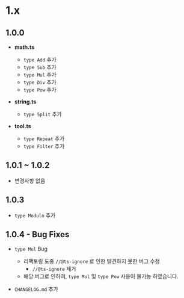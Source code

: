 # 1.x

## **1.0.0**
* **math.ts**
    * `type Add` 추가
    * `type Sub` 추가
    * `type Mul` 추가
    * `type Div` 추가
    * `type Pow` 추가

* **string.ts**
    * `type Split` 추가

* **tool.ts**
    * `type Repeat` 추가
    * `type Filter` 추가


## **1.0.1** ~ **1.0.2**
* 변경사항 없음


## **1.0.3**
* `type Modulo` 추가


## **1.0.4** - Bug Fixes
* `type Mul` Bug 
    * 리팩토링 도중 `//@ts-ignore` 로 인한 발견하지 못한 버그 수정
        * `//@ts-ignore` 제거
    * 해당 버그로 인하여, `type Mul` 및 `type Pow` 사용이 불가능 하였습니다.

* `CHANGELOG.md` 추가